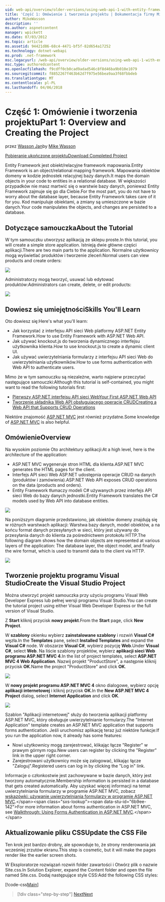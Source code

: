 ```yaml
---
uid: web-api/overview/older-versions/using-web-api-1-with-entity-framework-5/using-web-api-with-entity-framework-part-1
title: 'Część 1: Omówienie i tworzenia projektu | Dokumentacja firmy Microsoft'
author: MikeWasson
description: ''
ms.author: aspnetcontent
manager: wpickett
ms.date: 07/03/2012
ms.topic: article
ms.assetid: 94421d86-68c4-4471-bf5f-82d654a17252
ms.technology: dotnet-webapi
ms.prod: .net-framework
msc.legacyurl: /web-api/overview/older-versions/using-web-api-1-with-entity-framework-5/using-web-api-with-entity-framework-part-1
msc.type: authoredcontent
ms.openlocfilehash: f9cdff0cb0cad9adad546c8f8d46ba9b010e1079
ms.sourcegitcommit: f8852267f463b62d7f975e56bea9aa3f68fbbdeb
ms.translationtype: MT
ms.contentlocale: pl-PL
ms.lasthandoff: 04/06/2018
---
```

<a name="part-1-overview-and-creating-the-project"></a><span data-ttu-id="6b9ee-102">Część 1: Omówienie i tworzenia projektu</span><span class="sxs-lookup"><span data-stu-id="6b9ee-102">Part 1: Overview and Creating the Project</span></span>
====================
<span data-ttu-id="6b9ee-103">przez [Wasson Jan](https://github.com/MikeWasson)</span><span class="sxs-lookup"><span data-stu-id="6b9ee-103">by [Mike Wasson](https://github.com/MikeWasson)</span></span>

[<span data-ttu-id="6b9ee-104">Pobieranie ukończone projektu</span><span class="sxs-lookup"><span data-stu-id="6b9ee-104">Download Completed Project</span></span>](http://code.msdn.microsoft.com/ASP-NET-Web-API-with-afa30545)

<span data-ttu-id="6b9ee-105">Entity Framework jest obiekt/relacyjne framework mapowania.</span><span class="sxs-lookup"><span data-stu-id="6b9ee-105">Entity Framework is an object/relational mapping framework.</span></span> <span data-ttu-id="6b9ee-106">Mapowania obiektów domeny w kodzie jednostek relacyjnej bazy danych.</span><span class="sxs-lookup"><span data-stu-id="6b9ee-106">It maps the domain objects in your code to entities in a relational database.</span></span> <span data-ttu-id="6b9ee-107">W większości przypadków nie masz martwić się o warstwie bazy danych, ponieważ Entity Framework zajmuje się go dla Ciebie.</span><span class="sxs-lookup"><span data-stu-id="6b9ee-107">For the most part, you do not have to worry about the database layer, because Entity Framework takes care of it for you.</span></span> <span data-ttu-id="6b9ee-108">Kod manipuluje obiektami, a zmiany są umieszczone w bazie danych.</span><span class="sxs-lookup"><span data-stu-id="6b9ee-108">Your code manipulates the objects, and changes are persisted to a database.</span></span>

## <a name="about-the-tutorial"></a><span data-ttu-id="6b9ee-109">Dotyczące samouczka</span><span class="sxs-lookup"><span data-stu-id="6b9ee-109">About the Tutorial</span></span>

<span data-ttu-id="6b9ee-110">W tym samouczku utworzysz aplikacją ze sklepu proste.</span><span class="sxs-lookup"><span data-stu-id="6b9ee-110">In this tutorial, you will create a simple store application.</span></span> <span data-ttu-id="6b9ee-111">Istnieją dwie główne części aplikacji.</span><span class="sxs-lookup"><span data-stu-id="6b9ee-111">There are two main parts to the application.</span></span> <span data-ttu-id="6b9ee-112">Normalne użytkownicy mogą wyświetlać produktów i tworzenie zleceń:</span><span class="sxs-lookup"><span data-stu-id="6b9ee-112">Normal users can view products and create orders:</span></span>

![](using-web-api-with-entity-framework-part-1/_static/image1.png)

<span data-ttu-id="6b9ee-113">Administratorzy mogą tworzyć, usuwać lub edytować produktów:</span><span class="sxs-lookup"><span data-stu-id="6b9ee-113">Administrators can create, delete, or edit products:</span></span>

![](using-web-api-with-entity-framework-part-1/_static/image2.png)

## <a name="skills-youll-learn"></a><span data-ttu-id="6b9ee-114">Dowiesz się umiejętności</span><span class="sxs-lookup"><span data-stu-id="6b9ee-114">Skills You'll Learn</span></span>

<span data-ttu-id="6b9ee-115">Oto dowiesz się:</span><span class="sxs-lookup"><span data-stu-id="6b9ee-115">Here's what you'll learn:</span></span>

- <span data-ttu-id="6b9ee-116">Jak korzystać z interfejsu API sieci Web platformy ASP.NET Entity Framework.</span><span class="sxs-lookup"><span data-stu-id="6b9ee-116">How to use Entity Framework with ASP.NET Web API.</span></span>
- <span data-ttu-id="6b9ee-117">Jak używać knockout.js do tworzenia dynamicznego interfejsu użytkownika klienta.</span><span class="sxs-lookup"><span data-stu-id="6b9ee-117">How to use knockout.js to create a dynamic client UI.</span></span>
- <span data-ttu-id="6b9ee-118">Jak używać uwierzytelniania formularzy z interfejsu API sieci Web do uwierzytelniania użytkowników.</span><span class="sxs-lookup"><span data-stu-id="6b9ee-118">How to use forms authentication with Web API to authenticate users.</span></span>

<span data-ttu-id="6b9ee-119">Mimo że w tym samouczku są niezależne, warto najpierw przeczytać następujące samouczki:</span><span class="sxs-lookup"><span data-stu-id="6b9ee-119">Although this tutorial is self-contained, you might want to read the following tutorials first:</span></span>

- [<span data-ttu-id="6b9ee-120">Pierwszy ASP.NET interfejsu API sieci Web</span><span class="sxs-lookup"><span data-stu-id="6b9ee-120">Your First ASP.NET Web API</span></span>](../../getting-started-with-aspnet-web-api/tutorial-your-first-web-api.md)
- [<span data-ttu-id="6b9ee-121">Tworzenie składnika Web API obsługującego operacje CRUD</span><span class="sxs-lookup"><span data-stu-id="6b9ee-121">Creating a Web API that Supports CRUD Operations</span></span>](../creating-a-web-api-that-supports-crud-operations.md)

<span data-ttu-id="6b9ee-122">Niektóre znajomość [ASP.NET MVC](../../../../mvc/index.md) jest również przydatne.</span><span class="sxs-lookup"><span data-stu-id="6b9ee-122">Some knowledge of [ASP.NET MVC](../../../../mvc/index.md) is also helpful.</span></span>

## <a name="overview"></a><span data-ttu-id="6b9ee-123">Omówienie</span><span class="sxs-lookup"><span data-stu-id="6b9ee-123">Overview</span></span>

<span data-ttu-id="6b9ee-124">Na wysokim poziomie Oto architektury aplikacji:</span><span class="sxs-lookup"><span data-stu-id="6b9ee-124">At a high level, here is the architecture of the application:</span></span>

- <span data-ttu-id="6b9ee-125">ASP.NET MVC wygeneruje stron HTML dla klienta.</span><span class="sxs-lookup"><span data-stu-id="6b9ee-125">ASP.NET MVC generates the HTML pages for the client.</span></span>
- <span data-ttu-id="6b9ee-126">Interfejs API sieci Web ASP.NET udostępnia operacje CRUD na danych (produktów i zamówienia).</span><span class="sxs-lookup"><span data-stu-id="6b9ee-126">ASP.NET Web API exposes CRUD operations on the data (products and orders).</span></span>
- <span data-ttu-id="6b9ee-127">Entity Framework tłumaczy modeli C# używanych przez interfejs API sieci Web do bazy danych jednostki.</span><span class="sxs-lookup"><span data-stu-id="6b9ee-127">Entity Framework translates the C# models used by Web API into database entities.</span></span>

![](using-web-api-with-entity-framework-part-1/_static/image3.png)

<span data-ttu-id="6b9ee-128">Na poniższym diagramie przedstawiono, jak obiektów domeny znajdują się w różnych warstwach aplikacji: Warstwa bazy danych, model obiektów, a na końcu format danych przesyłanych w sieci, który jest używany do przesyłania danych do klienta za pośrednictwem protokołu HTTP.</span><span class="sxs-lookup"><span data-stu-id="6b9ee-128">The following diagram shows how the domain objects are represented at various layers of the application: The database layer, the object model, and finally the wire format, which is used to transmit data to the client via HTTP.</span></span>

![](using-web-api-with-entity-framework-part-1/_static/image4.png)

## <a name="create-the-visual-studio-project"></a><span data-ttu-id="6b9ee-129">Tworzenie projektu programu Visual Studio</span><span class="sxs-lookup"><span data-stu-id="6b9ee-129">Create the Visual Studio Project</span></span>

<span data-ttu-id="6b9ee-130">Można utworzyć projekt samouczka przy użyciu programu Visual Web Developer Express lub pełnej wersji programu Visual Studio.</span><span class="sxs-lookup"><span data-stu-id="6b9ee-130">You can create the tutorial project using either Visual Web Developer Express or the full version of Visual Studio.</span></span>

<span data-ttu-id="6b9ee-131">Z **Start** kliknij przycisk **nowy projekt**.</span><span class="sxs-lookup"><span data-stu-id="6b9ee-131">From the **Start** page, click **New Project**.</span></span>

<span data-ttu-id="6b9ee-132">W **szablony** okienku wybierz **zainstalowane szablony** i rozwiń **Visual C#** węzła.</span><span class="sxs-lookup"><span data-stu-id="6b9ee-132">In the **Templates** pane, select **Installed Templates** and expand the **Visual C#** node.</span></span> <span data-ttu-id="6b9ee-133">W obszarze **Visual C#**, wybierz pozycję **Web**.</span><span class="sxs-lookup"><span data-stu-id="6b9ee-133">Under **Visual C#**, select **Web**.</span></span> <span data-ttu-id="6b9ee-134">Na liście szablony projektów, wybierz **aplikacji sieci Web programu ASP.NET MVC 4**.</span><span class="sxs-lookup"><span data-stu-id="6b9ee-134">In the list of project templates, select **ASP.NET MVC 4 Web Application**.</span></span> <span data-ttu-id="6b9ee-135">Nazwij projekt "ProductStore", a następnie kliknij przycisk **OK**.</span><span class="sxs-lookup"><span data-stu-id="6b9ee-135">Name the project "ProductStore" and click **OK**.</span></span>

![](using-web-api-with-entity-framework-part-1/_static/image5.png)

<span data-ttu-id="6b9ee-136">W **nowy projekt programu ASP.NET MVC 4** okno dialogowe, wybierz opcję **aplikacji internetowej** i kliknij przycisk **OK**.</span><span class="sxs-lookup"><span data-stu-id="6b9ee-136">In the **New ASP.NET MVC 4 Project** dialog, select **Internet Application** and click **OK**.</span></span>

![](using-web-api-with-entity-framework-part-1/_static/image6.png)

<span data-ttu-id="6b9ee-137">Szablon "Aplikacji internetowej" służy do tworzenia aplikacji platformy ASP.NET MVC, który obsługuje uwierzytelnianie formularzy.</span><span class="sxs-lookup"><span data-stu-id="6b9ee-137">The "Internet Application" template creates an ASP.NET MVC application that supports forms authentication.</span></span> <span data-ttu-id="6b9ee-138">Jeśli uruchomisz aplikację teraz już niektóre funkcje:</span><span class="sxs-lookup"><span data-stu-id="6b9ee-138">If you run the application now, it already has some features:</span></span>

- <span data-ttu-id="6b9ee-139">Nowi użytkownicy mogą zarejestrować, klikając łącze "Register" w prawym górnym rogu.</span><span class="sxs-lookup"><span data-stu-id="6b9ee-139">New users can register by clicking the "Register" link in the upper right corner.</span></span>
- <span data-ttu-id="6b9ee-140">Zarejestrowani użytkownicy może się zalogować, klikając łącze "Zaloguj".</span><span class="sxs-lookup"><span data-stu-id="6b9ee-140">Registered users can log in by clicking the "Log in" link.</span></span>

<span data-ttu-id="6b9ee-141">Informacje o członkostwie jest zachowywane w bazie danych, który jest tworzony automatycznie.</span><span class="sxs-lookup"><span data-stu-id="6b9ee-141">Membership information is persisted in a database that gets created automatically.</span></span> <span data-ttu-id="6b9ee-142">Aby uzyskać więcej informacji na temat uwierzytelniania formularzy w programie ASP.NET MVC, zobacz [wskazówki: używanie uwierzytelniania formularzy w programie ASP.NET MVC](https://msdn.microsoft.com/library/ff398049(VS.98).aspx).</span><span class="sxs-lookup"><span data-stu-id="6b9ee-142">For more information about forms authentication in ASP.NET MVC, see [Walkthrough: Using Forms Authentication in ASP.NET MVC](https://msdn.microsoft.com/library/ff398049(VS.98).aspx).</span></span>

## <a name="update-the-css-file"></a><span data-ttu-id="6b9ee-143">Aktualizowanie pliku CSS</span><span class="sxs-lookup"><span data-stu-id="6b9ee-143">Update the CSS File</span></span>

<span data-ttu-id="6b9ee-144">Ten krok jest bardzo drobny, ale spowoduje to, że strony renderowania jak wcześniej zrzutów ekranu.</span><span class="sxs-lookup"><span data-stu-id="6b9ee-144">This step is cosmetic, but it will make the pages render like the earlier screen shots.</span></span>

<span data-ttu-id="6b9ee-145">W Eksploratorze rozwiązań rozwiń folder zawartości i Otwórz plik o nazwie Site.css.</span><span class="sxs-lookup"><span data-stu-id="6b9ee-145">In Solution Explorer, expand the Content folder and open the file named Site.css.</span></span> <span data-ttu-id="6b9ee-146">Dodaj następujące style CSS:</span><span class="sxs-lookup"><span data-stu-id="6b9ee-146">Add the following CSS styles:</span></span>

[!code-css[Main](using-web-api-with-entity-framework-part-1/samples/sample1.css)]

> [!div class="step-by-step"]
> [<span data-ttu-id="6b9ee-147">Next</span><span class="sxs-lookup"><span data-stu-id="6b9ee-147">Next</span></span>](using-web-api-with-entity-framework-part-2.md)
